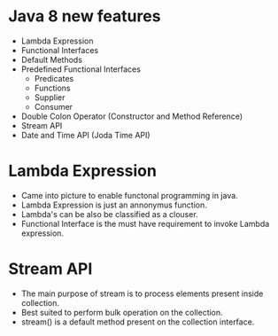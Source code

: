# Java 8 new features
  - Lambda Expression
  - Functional Interfaces
  - Default Methods
  - Predefined Functional Interfaces
    - Predicates
    - Functions
    - Supplier
    - Consumer
  - Double Colon Operator (Constructor and Method Reference)
  - Stream API
  - Date and Time API (Joda Time API)


# Lambda Expression
  - Came into picture to enable functonal programming in java.
  - Lambda Expression is just an annonymus function.
  - Lambda's can be also be classified as a clouser. 
  - Functional Interface is the must have requirement to invoke Lambda expression. 


# Stream API
  - The main purpose of stream is to process elements present inside collection. 
  - Best suited to perform bulk operation on the collection. 
  - stream() is a default method present on the collection interface.
